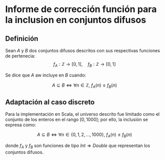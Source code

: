 # Informe de corrección función para la inclusion en conjuntos difusos
## Definición 
Sean $A$ y $B$ dos conjuntos difusos descritos con sus respectivas funciones de pertenecia:
$$
f_A :\mathbb{Z}\rightarrow[0,1], \quad f_B : \mathbb{Z}\rightarrow [0,1]
$$

Se dice que $A$ aw incluye en $B$ cuando:

$$
A \subseteq B \iff \forall n \in \mathbb{Z}, \ f_A(n) \leq f_B(n)
$$


## Adaptación al caso discreto
Para la implementación en Scala, el universo descrito fue limitado como el conjunto de los enteros en el rango $[0,1000]$; por ello, la inclusión se expresa como:

$$
A \subseteq B \iff \forall n \in \{0,1,2,\dots,1000\}, \ f_A(n) \leq f_B(n)
$$

donde $f_A$ y $f_B$ son funciones de tipo $Int \Rightarrow Double$ que representan los conjuntos difusos.


